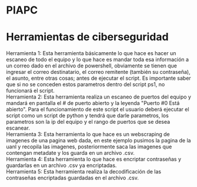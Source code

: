 # PIAPC<br/>
# Herramientas de ciberseguridad<br/>
Herramienta 1: Esta herramienta básicamente lo que hace es hacer un escaneo de todo el equipo y lo que hace es mandar toda esa información a un correo dado en el archivo de powershell, obviamente se tienen que ingresar el correo destinatario, el correo remitente (también su contraseña), el asunto, entre otras cosas; antes de ejecutar el script. Es importante saber que si no se conceden estos parametros dentro del script ps1, no funcionará el script.<br/>
Herramienta 2: Esta herramienta realiza un escaneo de puertos del equipo y mandará en pantalla el # de puerto abierto y la leyenda "Puerto #0 Está abierto". Para el funcionamiento de este script el usuario deberá ejecutar el script como un script de python y tendrá que darle parametros, los parametros son la ip del equipo y el rango de puertos que se desea escanear.<br/>
Herramienta 3: Esta herramienta lo que hace es un webscraping de imagenes de una pagina web dada, en este ejemplo pusimos la pagina de la uanl y recopila las imagenes, posteriormente saca las imagenes que contengan metadate y los guarda en un archivo .csv.<br/>
Herramienta 4: Esta herramienta lo que hace es encriptar contraseñas y guardarlas en un archivo .csv ya encriptadas.<br/>
Herramienta 5: Esta herramienta realiza la decodificación de las contraseñas encriptadas guardadas en el archivo .csv.<br/>
